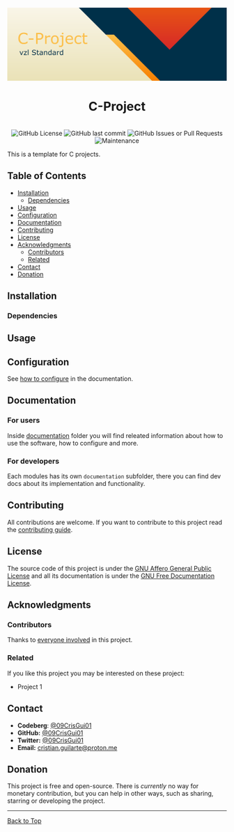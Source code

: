 <a name="top"></a>
<div align="center">
    <img alt="C-Project banner" src="./asset/banner.webp">
    <h1>C-Project</h1>
    <br>
    <img alt="GitHub License" src="https://img.shields.io/github/license/09CrisGui01/C-project-template?style=flat-square&color=blue">
    <img alt="GitHub last commit" src="https://img.shields.io/github/last-commit/09CrisGui01/C-project-template?style=flat-square">
    <img alt="GitHub Issues or Pull Requests" src="https://img.shields.io/github/issues/09CrisGui01/C-project-template?style=flat-square">
    <img alt="Maintenance" src="https://img.shields.io/maintenance/yes/2024?style=flat-square">
</div>

This is a template for C projects.

## Table of Contents
- [Installation](#installation)
    - [Dependencies](#dependencies)
- [Usage](#usage)
- [Configuration](#configuration)
- [Documentation](#documentation)
- [Contributing](#contributing)
- [License](#license)
- [Acknowledgments](#acknowledgments)
    - [Contributors](#contributors)
    - [Related](#related)
- [Contact](#contact)
- [Donation](#donation)

## Installation
### Dependencies

## Usage

## Configuration
See [how to configure](documentation/configuration.md) in the documentation.

## Documentation
### For users
Inside [documentation](documentation) folder you will find releated information about how to use the software, how to configure and more.

### For developers
Each modules has its own `documentation` subfolder, there you can find dev docs about its implementation and functionality.

## Contributing
All contributions are welcome. If you want to contribute to this project read the [contributing guide](CONTRIBUTING.md).

## License
The source code of this project is under the [GNU Affero General Public License](https://www.gnu.org/licenses/agpl-3.0.html) and all its documentation is under the [GNU Free Documentation License](https://www.gnu.org/licenses/fdl-1.3.html).

## Acknowledgments

### Contributors
Thanks to [everyone involved](CONTRIBUTORS.md) in this project.

### Related
If you like this project you may be interested on these project:
- Project 1

## Contact
- **Codeberg**: [@09CrisGui01](https://codeberg.org/09CrisGui01)
- **GitHub:** [@09CrisGui01](https://github.com/09CrisGui01)
- **Twitter:** [@09CrisGui01](https://x.com/09CrisGui01)
- **Email:** [cristian.guilarte@proton.me](mailto:cristian.guilarte@proton.me)

## Donation
This project is free and open-source. There is *currently* no way for monetary contribution, but you can help in other ways, such as sharing, starring or developing the project.

---
[Back to Top](#top)
